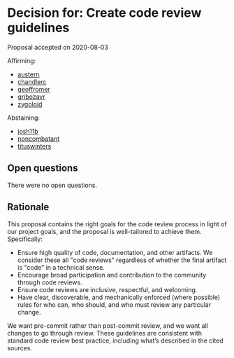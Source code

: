# Decision for: Create code review guidelines

<!--
Part of the Carbon Language project, under the Apache License v2.0 with LLVM
Exceptions. See /LICENSE for license information.
SPDX-License-Identifier: Apache-2.0 WITH LLVM-exception
-->

Proposal accepted on 2020-08-03

Affirming:

-   [austern](https://github.com/austern)
-   [chandlerc](https://github.com/chandlerc)
-   [geoffromer](https://github.com/geoffromer)
-   [gribozavr](https://github.com/gribozavr)
-   [zygoloid](https://github.com/zygoloid)

Abstaining:

-   [josh11b](https://github.com/josh11b)
-   [noncombatant](https://github.com/noncombatant)
-   [tituswinters](https://github.com/tituswinters)

## Open questions

There were no open questions.

## Rationale

This proposal contains the right goals for the code review process in light of
our project goals, and the proposal is well-tailored to achieve them.
Specifically:

-   Ensure high quality of code, documentation, and other artifacts. We consider
    these all "code reviews" regardless of whether the final artifact is "code"
    in a technical sense.
-   Encourage broad participation and contribution to the community through code
    reviews.
-   Ensure code reviews are inclusive, respectful, and welcoming.
-   Have clear, discoverable, and mechanically enforced (where possible) rules
    for who can, who should, and who must review any particular change.

We want pre-commit rather than post-commit review, and we want all changes to go
through review. These guidelines are consistent with standard code review best
practice, including what’s described in the cited sources.
